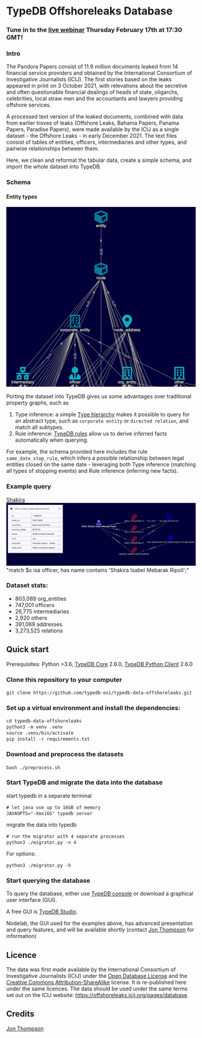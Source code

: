 # TypeDB Offshoreleaks Database

### Tune in to the [live webinar](https://www.meetup.com/typedb-london/events/283478691/) Thursday February 17th at 17:30 GMT!
### Intro

The Pandora Papers consist of 11.9 million documents leaked from 14 financial service providers and obtained by the International Consortium of Investigative Journalists (ICIJ). The first stories based on the leaks appeared in print on 3 October 2021, with relevations about the secretive and often questionable financial dealings of heads of state, oligarchs, celebrities, local straw men and the accountants and lawyers providing offshore services.

A processed text version of the leaked documents, combined with data from earlier troves of leaks (Offshore Leaks, Bahama Papers, Panama Papers, Paradise Papers), were made available by the ICIJ as a single dataset - the Offshore Leaks - in early December 2021. The text files consist of tables of entities, officers, intermediaries and other types, and pairwise relationships between them. 

Here, we clean and reformat the tabular data, create a simple schema, and import the whole dataset into TypeDB. 

### Schema 

#### Entity types
![entity types](assets/screenshot_entities.png)

Porting the dataset into TypeDB gives us some advantages over traditional property graphs, such as

1. Type inference: a simple [Type hierarchy](https://docs.vaticle.com/docs/schema/overview#typedb-data-model) makes it possible to query for an abstract type, such as `corporate entity` or `directed relation`, and match all subtypes.
2. Rule inference: [TypeDB rules](https://docs.vaticle.com/docs/schema/rules) allow us to derive inferred facts automatically when querying. 

For example, the schema provided here includes the rule `same_date_stop_rule`, which infers a possible relationship between legal entities closed on the same date - leveraging both Type inference (matching all types of stopping events) and Rule inference (inferring new facts). 

### Example query
[Shakira](https://www.icij.org/investigations/paradise-papers/6069/)
![screenshot_shakira.png](assets/screenshot_shakira.png)
"match $x isa officer, has name contains 'Shakira Isabel Mebarak Ripoll';"

### Dataset stats:
* 803,089 org_entities
* 747,001 officers
* 26,775 intermediaries
* 2,920 others
* 391,069 addresses
* 3,273,525 relations
## Quick start

Prerequisites: Python >3.6, [TypeDB Core](https://vaticle.com/download#core) 2.6.0, [TypeDB Python Client](https://docs.vaticle.com/docs/client-api/python) 2.6.0

### Clone this repository to your computer

```shell
git clone https://github.com/typedb-osi/typedb-data-offshoreleaks.git
```

### Set up a virtual environment and install the dependencies:

```shell
cd typedb-data-offshoreleaks
python3 -m venv .venv
source .venv/bin/activate
pip install -r requirements.txt
```

### Download and preprocess the datasets

```shell
bash ./preprocess.sh
```

### Start TypeDB and migrate the data into the database

start typedb in a separate terminal
```shell
# let java use up to 16GB of memory
JAVAOPTS="-Xmx16G" typedb server
```
migrate the data into typedb 
```shell
# run the migrator with 4 separate processes
python3 ./migrator.py -n 4
```
For options:

```shell
python3 ./migrator.py -h
```

### Start querying the database

To query the database, either use [TypeDB console](https://docs.vaticle.com/docs/console/console) or download a graphical user interface (GUI). 

A free GUI is [TypeDB Studio](https://github.com/vaticle/typedb-studio).

Nodelab, the GUI used for the examples above, has advanced presentation and query features, and will be available shortly (contact [Jon Thompson](https://www.linkedin.com/in/jonatanthompson/) for information)

## Licence

The data was first made available by the International Consortium of Investigative Journalists (ICIJ) under the [Open Database License](http://opendatacommons.org/licenses/odbl/1.0/) and the [Creative Commons Attribution-ShareAlike](http://creativecommons.org/licenses/by-sa/3.0/) license. It is re-published here under the same licences. 
The data should be used under the same terms set out on the ICIJ website: https://offshoreleaks.icij.org/pages/database.

## Credits
[Jon Thompson](https://www.linkedin.com/in/jonatanthompson/)